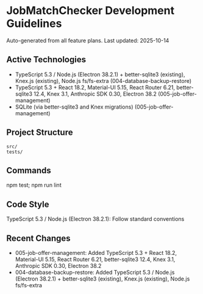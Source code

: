 # JobMatchChecker Development Guidelines

Auto-generated from all feature plans. Last updated: 2025-10-14

## Active Technologies
- TypeScript 5.3 / Node.js (Electron 38.2.1) + better-sqlite3 (existing), Knex.js (existing), Node.js fs/fs-extra (004-database-backup-restore)
- TypeScript 5.3 + React 18.2, Material-UI 5.15, React Router 6.21, better-sqlite3 12.4, Knex 3.1, Anthropic SDK 0.30, Electron 38.2 (005-job-offer-management)
- SQLite (via better-sqlite3 and Knex migrations) (005-job-offer-management)

## Project Structure
```
src/
tests/
```

## Commands
npm test; npm run lint

## Code Style
TypeScript 5.3 / Node.js (Electron 38.2.1): Follow standard conventions

## Recent Changes
- 005-job-offer-management: Added TypeScript 5.3 + React 18.2, Material-UI 5.15, React Router 6.21, better-sqlite3 12.4, Knex 3.1, Anthropic SDK 0.30, Electron 38.2
- 004-database-backup-restore: Added TypeScript 5.3 / Node.js (Electron 38.2.1) + better-sqlite3 (existing), Knex.js (existing), Node.js fs/fs-extra

<!-- MANUAL ADDITIONS START -->
<!-- MANUAL ADDITIONS END -->
